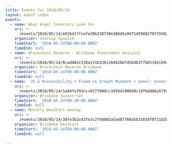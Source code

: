 ```yaml
---
title: Events for 2018/05/14
layout: event-index
events:
  - name: What Angel Investors Look For
    uri: >-
      /events/2018/05/14/e816d1ffcefe30b338738e386d5a9d71d59882707355820ffe00eadb7c94b4b8
    organizer: Startup Ipswich
    timeStart: '2018-05-14T08:00:00.000Z'
    timeEnd: null
  - name: Blockchain Reserve - Brisbane Investment Analysis
    uri: >-
      /events/2018/05/14/8cad482c530a131b326216892bb7d5b4b3ffb81192cb94cfbbd7721c49b5e683
    organizer: Blockchain Reserve Brisbane
    timeStart: '2018-05-14T08:00:00.000Z'
    timeEnd: null
  - name: 'JS & Accessibility + Fixed vs Growth Mindset + panel: esnext rad or bad?'
    uri: >-
      /events/2018/05/14/1e84fef93ccc0177809cc34564c80840c1dfbddb6a575e3ff52db78546283542
    organizer: Brisbane Javascript
    timeStart: '2018-05-14T08:30:00.000Z'
    timeEnd: null
  - name: Monthly DevStart meetup
    uri: >-
      /events/2018/05/14/38fe3b2c837e3c2fdd802a5a487760a5b3383df0f21d2b77c7b79451409110ef
    organizer: Brisbane DevStart
    timeStart: '2018-05-14T09:00:00.000Z'
    timeEnd: null

---
```

